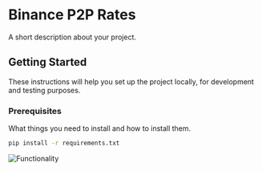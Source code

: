 # Binance P2P Rates

A short description about your project.

## Getting Started

These instructions will help you set up the project locally, for development and testing purposes.

### Prerequisites

What things you need to install and how to install them.

```bash
pip install -r requirements.txt
```

![Functionality](https://github.com/pefbrute/binance-p2p-taker/blob/main/deepin-screen-recorder_Telegram_20231123004538.gif)
